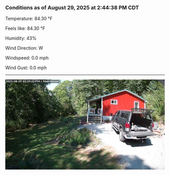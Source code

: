 ### Conditions as of August 29, 2025 at 2:44:38 PM CDT 

Temperature: 84.30 &deg;F

Feels like: 84.30 &deg;F

Humidity: 43%

Wind Direction: W

Windspeed: 0.0 mph

Wind Gust: 0.0 mph

---

<img src="./images/latest.jpeg"/>

